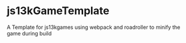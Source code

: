 # js13kGameTemplate
A Template for js13kgames using webpack and roadroller to minify the game during build
